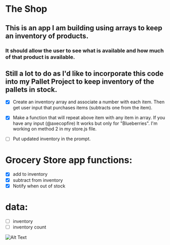 # The Shop
## This is an app I am building using arrays to keep an inventory of products.
### It should allow the user to see what is available and how much of that product is available.

## Still a lot to do as I'd like to incorporate this code into my Pallet Project to keep inventory of the pallets in stock. 
 
- [X] Create an inventory array and associate a number with each item. Then get user input that purchases items (subtracts one from the item).
- [X] Make a function that will repeat above item with any item in array. If you have any input (@axecopfire) It works but only for "Blueberries". I'm working on method 2 in my store.js file.
- [ ] Put updated inventory in the prompt.


# Grocery Store app functions:

- [X] add to inventory
- [X] subtract from inventory
- [X] Notify when out of stock
 
# data:
- [ ] inventory
- [ ] inventory count

![Alt Text](https://images.pexels.com/photos/264636/pexels-photo-264636.jpeg?auto=compress&cs=tinysrgb&h=750&w=1260)

